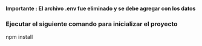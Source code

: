#### Importante : El archivo .env fue eliminado y se debe agregar con los datos

### Ejecutar el siguiente comando para inicializar el proyecto
npm install
